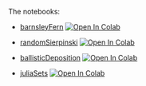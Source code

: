 The notebooks:

- [barnsleyFern](https://github.com/alireza-astane/Comp_Physics/blob/main/ex2/barnsleyFern/BarnsleyFern.ipynb) [![Open In Colab](https://colab.research.google.com/assets/colab-badge.svg)](https://drive.google.com/file/d/1H6iKgOlWfLCC34kA6UAkSNjCgOV1utEL/view?usp=sharing)

- [randomSierpinski](https://github.com/alireza-astane/Comp_Physics/blob/main/ex2/randomSierpinski/RandomSierpinski.ipynb) [![Open In Colab](https://colab.research.google.com/assets/colab-badge.svg)](https://drive.google.com/file/d/1x161ITI5wFYIICusfkV5KE1STkbB-vDh/view?usp=sharing)

- [ballisticDeposition](https://github.com/alireza-astane/Comp_Physics/blob/main/ex2/ballisticDeposition/BallisticDeposition.ipynb) [![Open In Colab](https://colab.research.google.com/assets/colab-badge.svg)](https://drive.google.com/file/d/1O6rP2z7jqpb1YoEZKDgUnchcEc_ht440/view?usp=sharing)

- [juliaSets](https://github.com/alireza-astane/Comp_Physics/blob/main/ex2/juliaSets/juliaSet.ipynb) [![Open In Colab](https://colab.research.google.com/assets/colab-badge.svg)](https://drive.google.com/file/d/1bJYkOxaYaUoF7O2T_2Xe85hTvi6snNpF/view?usp=sharing)

